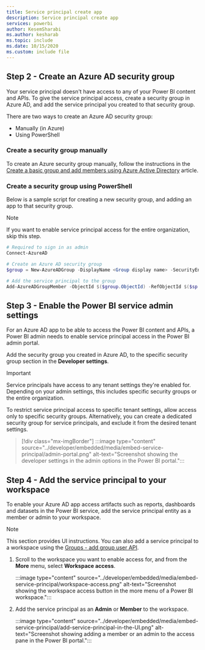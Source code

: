 ```yaml
---
title: Service principal create app
description: Service principal create app
services: powerbi
author: KesemSharabi
ms.author: kesharab
ms.topic: include
ms.date: 10/15/2020
ms.custom: include file
---
```


## Step 2 - Create an Azure AD security group

Your service principal doesn't have access to any of your Power BI content and APIs. To give the service principal access, create a security group in Azure AD, and add the service principal you created to that security group.

There are two ways to create an Azure AD security group:
* Manually (in Azure)
* Using PowerShell

### Create a security group manually

To create an Azure security group manually, follow the instructions in the [Create a basic group and add members using Azure Active Directory](/azure/active-directory/fundamentals/active-directory-groups-create-azure-portal) article. 

### Create a security group using PowerShell

Below is a sample script for creating a new security group, and adding an app to that security group.

>[!NOTE]
>If you want to enable service principal access for the entire organization, skip this step.

```powershell
# Required to sign in as admin
Connect-AzureAD

# Create an Azure AD security group
$group = New-AzureADGroup -DisplayName <Group display name> -SecurityEnabled $true -MailEnabled $false -MailNickName notSet

# Add the service principal to the group
Add-AzureADGroupMember -ObjectId $($group.ObjectId) -RefObjectId $($sp.ObjectId)
```

## Step 3 - Enable the Power BI service admin settings

For an Azure AD app to be able to access the Power BI content and APIs, a Power BI admin needs to enable service principal access in the Power BI admin portal.

Add the security group you created in Azure AD, to the specific security group section in the **Developer settings**.

>[!IMPORTANT]
>Service principals have access to any tenant settings they're enabled for. Depending on your admin settings, this includes specific security groups or the entire organization.
>
>To restrict service principal access to specific tenant settings, allow access only to specific security groups. Alternatively, you can create a dedicated security group for service principals, and exclude it from the desired tenant settings.

>[!div class="mx-imgBorder"]
>:::image type="content" source="../developer/embedded/media/embed-service-principal/admin-portal.png" alt-text="Screenshot showing the developer settings in the admin options in the Power BI portal.":::

## Step 4 - Add the service principal to your workspace

To enable your Azure AD app access artifacts such as reports, dashboards and datasets in the Power BI service, add the service principal entity as a member or admin to your workspace.

>[!NOTE]
>This section provides UI instructions. You can also add a service principal to a workspace using the [Groups - add group user API](/rest/api/power-bi/groups/addgroupuser).

1. Scroll to the workspace you want to enable access for, and from the **More** menu, select **Workspace access**.

    :::image type="content" source="../developer/embedded/media/embed-service-principal/workspace-access.png" alt-text="Screenshot showing the workspace access button in the more menu of a Power BI workspace.":::

2. Add the service principal as an **Admin** or **Member** to the workspace.

    :::image type="content" source="../developer/embedded/media/embed-service-principal/add-service-principal-in-the-UI.png" alt-text="Screenshot showing adding a member or an admin to the access pane in the Power BI portal.":::